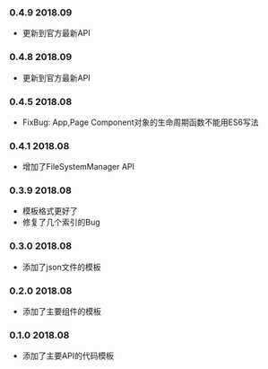 ### 0.4.9 2018.09
* 更新到官方最新API

### 0.4.8 2018.09
* 更新到官方最新API

### 0.4.5 2018.08
* FixBug: App,Page Component对象的生命周期函数不能用ES6写法

### 0.4.1 2018.08
* 增加了FileSystemManager API

### 0.3.9 2018.08
* 模板格式更好了
* 修复了几个索引的Bug


### 0.3.0 2018.08
* 添加了json文件的模板


### 0.2.0 2018.08
* 添加了主要组件的模板


### 0.1.0 2018.08
* 添加了主要API的代码模板
